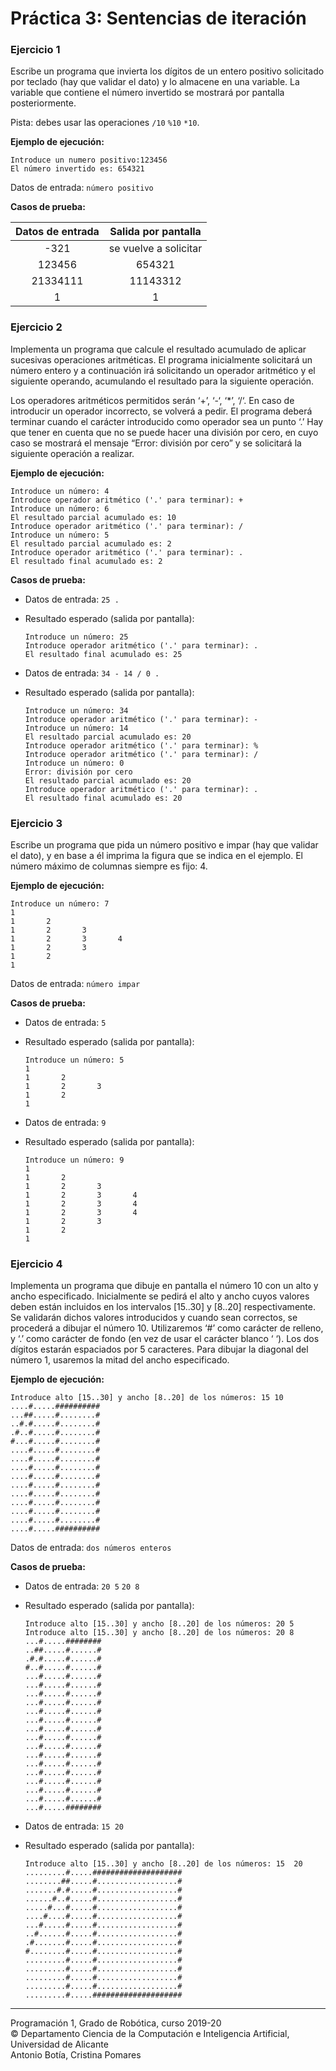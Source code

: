 # Práctica 3: Sentencias de iteración

### Ejercicio 1 ###

Escribe un programa que invierta los dígitos de un entero positivo solicitado por teclado (hay que validar el dato) y lo almacene en una variable. La variable que contiene el número invertido se mostrará por pantalla posteriormente.

Pista: debes usar las operaciones `/10`  `%10`  `*10`.

**Ejemplo de ejecución:**

~~~text
Introduce un numero positivo:123456
El número invertido es: 654321
~~~

Datos de entrada:  `número positivo`

**Casos de prueba:**

| Datos de entrada | Salida por pantalla |      
|:----------------:|:-------------------:|
|  -321            | se vuelve a solicitar |
|  123456          | 654321   |   
|  21334111        | 11143312 |   
|  1               | 1        |


### Ejercicio 2 ###

Implementa un programa que calcule el resultado acumulado de aplicar sucesivas operaciones aritméticas. El programa inicialmente solicitará un número entero y a continuación irá solicitando un operador aritmético y el siguiente operando, acumulando el resultado para la siguiente operación.

Los operadores aritméticos permitidos serán ‘+’, ‘-‘, ‘*’, ‘/‘. En caso de introducir un operador incorrecto, se volverá a pedir. El programa deberá terminar cuando el carácter introducido como operador sea un punto ‘.’
Hay que tener en cuenta que no se puede hacer una división por cero, en cuyo caso se mostrará el mensaje “Error: división por cero” y se solicitará la siguiente operación a realizar.

**Ejemplo de ejecución:**

~~~text
Introduce un número: 4
Introduce operador aritmético ('.' para terminar): +
Introduce un número: 6
El resultado parcial acumulado es: 10
Introduce operador aritmético ('.' para terminar): /
Introduce un número: 5
El resultado parcial acumulado es: 2
Introduce operador aritmético ('.' para terminar): .
El resultado final acumulado es: 2
~~~

**Casos de prueba:**

- Datos de entrada: `25 .`
- Resultado esperado (salida por pantalla):

    ~~~text
    Introduce un número: 25
    Introduce operador aritmético ('.' para terminar): .
    El resultado final acumulado es: 25
    ~~~

- Datos de entrada: `34 - 14 / 0 .`
- Resultado esperado (salida por pantalla):

    ~~~text
    Introduce un número: 34
    Introduce operador aritmético ('.' para terminar): -
    Introduce un número: 14
    El resultado parcial acumulado es: 20
    Introduce operador aritmético ('.' para terminar): %
    Introduce operador aritmético ('.' para terminar): /
    Introduce un número: 0
    Error: división por cero
    El resultado parcial acumulado es: 20
    Introduce operador aritmético ('.' para terminar): .
    El resultado final acumulado es: 20
    ~~~

### Ejercicio 3 ###

Escribe un programa que pida un número positivo e impar (hay que validar el dato), y en base a él imprima la figura que se indica en el ejemplo. El número máximo de columnas siempre es fijo: 4.

**Ejemplo de ejecución:**

~~~text
Introduce un número: 7
1
1       2
1       2       3
1       2       3       4
1       2       3
1       2
1
~~~

Datos de entrada: `número impar`

**Casos de prueba:**

- Datos de entrada: `5`
- Resultado esperado (salida por pantalla):

    ~~~text
    Introduce un número: 5
    1
    1       2
    1       2       3
    1       2
    1
    ~~~

- Datos de entrada: `9`
- Resultado esperado (salida por pantalla):

    ~~~text
    Introduce un número: 9
    1
    1       2
    1       2       3
    1       2       3       4
    1       2       3       4
    1       2       3       4
    1       2       3
    1       2
    1
    ~~~


### Ejercicio 4 ###

Implementa un programa que dibuje en pantalla el número 10 con un alto y ancho especificado. Inicialmente se pedirá el alto y ancho cuyos valores deben están incluidos en los intervalos [15..30] y [8..20] respectivamente. Se validarán dichos valores introducidos y cuando sean correctos, se procederá a dibujar el número 10.
Utilizaremos ‘#’ como carácter de relleno, y ‘.’ como carácter de fondo (en vez de usar el carácter blanco ‘ ‘).
Los dos dígitos estarán espaciados por 5 caracteres.
Para dibujar la diagonal del número 1, usaremos la mitad del ancho especificado.


**Ejemplo de ejecución:**

~~~text
Introduce alto [15..30] y ancho [8..20] de los números: 15 10
....#.....##########
...##.....#........#
..#.#.....#........#
.#..#.....#........#
#...#.....#........#
....#.....#........#
....#.....#........#
....#.....#........#
....#.....#........#
....#.....#........#
....#.....#........#
....#.....#........#
....#.....#........#
....#.....#........#
....#.....##########

~~~

Datos de entrada: `dos números enteros`

**Casos de prueba:**

- Datos de entrada: `20 5` `20 8`
- Resultado esperado (salida por pantalla):

    ~~~text
    Introduce alto [15..30] y ancho [8..20] de los números: 20 5
    Introduce alto [15..30] y ancho [8..20] de los números: 20 8
    ...#.....########
    ..##.....#......#
    .#.#.....#......#
    #..#.....#......#
    ...#.....#......#
    ...#.....#......#
    ...#.....#......#
    ...#.....#......#
    ...#.....#......#
    ...#.....#......#
    ...#.....#......#
    ...#.....#......#
    ...#.....#......#
    ...#.....#......#
    ...#.....#......#
    ...#.....#......#
    ...#.....#......#
    ...#.....#......#
    ...#.....#......#
    ...#.....########
    ~~~

- Datos de entrada: `15 20`
- Resultado esperado (salida por pantalla):


    ~~~text    
    Introduce alto [15..30] y ancho [8..20] de los números: 15  20
    .........#.....####################
    ........##.....#..................#
    .......#.#.....#..................#
    ......#..#.....#..................#
    .....#...#.....#..................#
    ....#....#.....#..................#
    ...#.....#.....#..................#
    ..#......#.....#..................#
    .#.......#.....#..................#
    #........#.....#..................#
    .........#.....#..................#
    .........#.....#..................#
    .........#.....#..................#
    .........#.....#..................#
    .........#.....####################
    ~~~


----

Programación 1, Grado de Robótica, curso 2019-20  
© Departamento Ciencia de la Computación e Inteligencia Artificial, Universidad de Alicante  
Antonio Botía, Cristina Pomares
